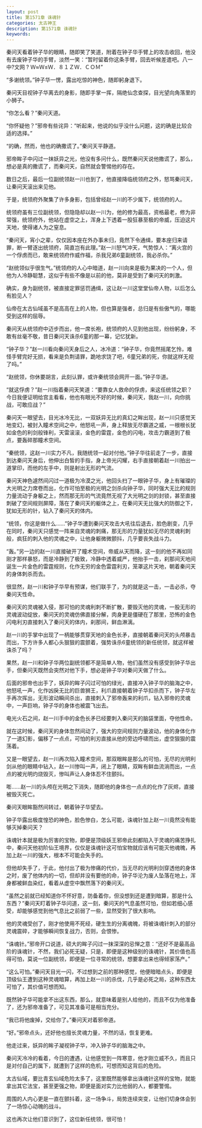```yaml
---
layout: post
title: 第1571章 诛魂针
categories: 太古神王
description: 第1571章 诛魂针
keywords:
---
```


秦问天看着钟子华的眼睛，随即笑了笑道，附着在钟子华手臂上的攻击收回，他没有去废钟子华的手臂，淡然一笑：“暂时留着你这条手臂，回去听候差遣吧。八一中?文网 ? Ｗ≈Ｗ≤Ｗ．８１ＺＷ．ＣＯＭ”

“多谢统领。”钟子华一愣，露出吃惊的神色，随即躬身退下。

秦问天目视钟子华离去的身影，随即手掌一挥，隔绝仙念查探，目光望向角落里的小狮子。

“你怎么看？”秦问天道。

“你怀疑他？”邪帝有些诧异：“听起来，他说的似乎没什么问题，这的确是比较合适的选择。”

“的确，然而，他也的确撒谎了。”秦问天平静道。

邪帝眸子中闪过一抹妖异之光，他没有多问什么，既然秦问天说他撒谎了，那么，想必是真的撒谎了，而秦问天，自然就会警惕他的存在。

数日之后，最后一位副统领赵一川也到了，他直接降临统领府之外，怒骂秦问天，让秦问天滚出来见他。

于是，统领府外聚集了许多身影，包括曾经赵一川的不少属下，统领府的人。

统领府虽有三位副统领，但隐隐却以赵一川为，他的修为最高，资格最老，修为非常强，统领府外，他站在虚空之上，浑身上下透着一股狂暴至极的帝威，压迫这片天地，使得诸人为之窒息。

“秦问天，宵小之辈，仅仅因本座在外办事未归，竟然下令通缉，要本座归来请罪，断一臂逐出统领府，简直岂有此理。”赵一川怒气冲天，气势惊人：“离火宫的一个俘虏而已，敢来统领府作威作福，杀我兄弟6童副统领，我必杀你。”

“赵统领似乎很生气。”统领府的人心中暗道，赵一川向来是极为果决的一个人，但他为人冷静聪慧，这似乎有些不像是以前的他，莫非是受到了秦问天的刺激。

确实，身为副统领，被直接定罪惩罚通缉，这让赵一川这堂堂仙帝人物，以后怎么有脸见人？

仙帝在太古仙域虽不是高高在上的人物，但也算是强者，总归是有些傲气的，哪能受到这样的屈辱。

秦问天从统领府中迈步而出，他一席长袍，统领府的人见到他出现，纷纷躬身，不敢有丝毫不敬，昔日秦问天诛杀6童的那一幕，记忆犹新。

“钟子华？”赵一川看向秦问天身后之人，冰冷道：“钟子华，你竟然摇尾乞怜，难怪手臂完好无损，看来是负荆请罪，跪地求饶了吧，6童兄弟的死，你就这样无视了吗。”

“赵统领，你休要胡言，此刻认罪，或许秦统领会网开一面。”钟子华道。

“就这俘虏？”赵一川指着秦问天笑道：“要靠女人救命的俘虏，来这任统领之职？今日我便证明给宫主看看，他也有眼光不好的时候，秦问天，我赵一川，向你挑战，可敢应战？”

秦问天一眼望去，目光冰冷无比，一双妖异无比的真幻之眸出现，赵一川只感觉天地变幻，被封入瞳术空间之中，他怒吼一声，身上释放无尽霸道之威，一根根长犹如金色的利剑般锋利，天雷滚滚，金色的雷霆，金色的闪电，攻击力霸道到了极点，要轰碎那瞳术空间。

“秦统领，这赵一川实力不凡，我随统领一起对付他。”钟子华往前走了一步，直接到达秦问天身后，他伸出白皙的手指，身上帝光闪耀，右手直接朝着赵一川拍出一道掌印，而他的左手中，则是射出无形的气流。

秦问天神色遽然间闪过一道极为冷漠之光，他回头扫了一眼钟子华，身上有璀璨的大光明之力席卷而出，化作可怕至极的光明之剑杀向钟子华，同时强大无比的规则力量流动于身躯之上，然而那无形的气流竟然无视了大光明之剑的封锁，甚至直接刺破了空间规则屏障，落在了秦问天的躯体之上，在秦问天无比强大的防御之下，犹如无形的针，钻入了秦问天的体内。

“统领，你这是做什么……”钟子华遭到秦问天攻击大吼往后退去，脸色剧变，几乎在同时，秦问天只感觉一阵来自灵魂的刺痛，那无形的力量犹如无尽的灵魂利刺般，疯狂的刺入他的灵魂之中，让他身躯微微颤抖，几乎要丧失战斗力。

“轰。”另一边的赵一川直接破开了瞳术空间，帝威从天而降，这一刻的他不再如同刚才那样暴怒，而是冷静到了极致，冷静中透着威严，他抬手一击，刹那间天地间诞生一片金色的雷霆规则，化作无穷的金色雷霆利刃，笼罩这片天地，朝着秦问天的身体刺杀而去。

很显然，赵一川和钟子华早有预谋，他们联手了，为的就是这一击，一击必杀，夺秦问天性命。

秦问天的灵魂被入侵，那可怕的灵魂利刺不断扩散，要毁灭他的灵魂，一股无形的灵魂波动绽放，秦问天的灵魂仿佛直接分解，肉身更是僵硬在了那里，恐怖的金色闪电利刃直接刺入了秦问天的体内，刹那间，鲜血淋漓。

赵一川的手掌中出现了一柄能够贯穿天地的金色长矛，直接朝着秦问天的头颅暴击而出，下方许多人都心头狠狠的震颤着，强势诛杀6童统领的新任统领，就这样被诛杀了吗？

果然，赵一川和钟子华两位副统领都不是简单人物，他们虽然没有感受到钟子华出手，但秦问天既然会突然对他下手，想必是钟子华对秦问天做了什么。

后面的邪帝也出手了，妖异的眸子闪过可怕的绿光，直接冲入钟子华的脑海之中，他怒吼一声，化作凶戾无比的巨兽狮王，利爪直接朝着钟子华扣杀而下，钟子华左手再次挥出，无形波动瞬间杀出，直接刺入了邪帝轰来的利爪，钻入邪帝的灵魂中，一声巨响，钟子华的身体也被震飞出去。

电光火石之间，赵一川手中的金色长矛已经要刺入秦问天的脑袋里面，夺他性命。

就在这时候，秦问天的身体忽然间动了，强大的空间规则力量波动，他的身体化作了一道幻影，偏移了一点点，可怕的利刃直接从他的旁边呼啸而出，虚空狠狠的震荡着。

又是一眼望去，赵一川再次陷入瞳术空间，那双眼眸是那么的可怕，无尽的光明利剑从他的眼睛中钻入，赵一川惨叫一声，闭上了眼睛，双眸有鲜血流淌而出，一点点的被光明灼烧毁灭，惨叫声让人身体忍不住颤抖。

嘭……赵一川的头颅在光明之下消失，随即他的身体也一点点的化作了灰烬，直接被毁灭死亡。

秦问天眼眸豁然间转过，朝着钟子华望去。

钟子华露出极度惶恐的神色，脸色惨白，怎么可能，诛魂针加上赵一川竟然没有能够灭掉秦问天？

诛魂针本就是极为厉害的宝物，即便是顶级妖王邪帝此刻都陷入于灵魂的痛苦挣扎中，秦问天他初阶仙王境界，仅仅是诛魂针这可怕宝物就应该有可能灭他魂魄，再加上赵一川的强大，根本不可能会失手的。

但他却失手了，于此，他付出了极为惨痛的代价，当无尽的光明利剑穿透他的身体之时，废了他体内的一切，但却并没有要他的命，钟子华沦为废人坠落在地上，浑身都被鲜血染红，看着从虚空中飘然落下的秦问天。

“虽然之前就已经知道你不怀好意，防备着你，但没想到还是遭到暗算，那是什么东西？”秦问天盯着钟子华问道，这一刻，秦问天的气息虽然可怕，但如若细心感受，却能够感觉到他气息比之前弱了一些，显然受到了很大影响。

他的灵魂受创了，刚才他使用不死经，硬生生的分离魂魄，将被诛魂针刺入的部分灵魂震碎，才能够瞬间恢复战力，否则，会恨惨。

“诛魂针。”邪帝开口说道，硕大的眸子闪过一抹深深的忌惮之意：“还好不是最高品阶的诛魂针，不然，我们必死无疑，只是，即便是这种级别的诛魂针，其价值也高得可怕，莫说一位副统领，即便是一位寻常的统领，想要拿出来也得倾家荡产。”

“这么可怕。”秦问天目光一闪，不过想到之前的那种感觉，他便暗暗点头，即便是顶级仙王遭到这种灵魂暗算，再加上赵一川的杀伐，几乎是必死之局，这种东西太可怕了，其价值可想而知。

既然钟子华可能拿不出这东西，那么，就意味着是别人给他的，而且不仅为他准备了，还为邪帝准备了，可见其准备可是相当充分。

“我已将他废掉，交给你了。”秦问天对着邪帝道。

“好。”邪帝点头，还好他也擅长灵魂力量，不然的话，恢复更难。

他走过来，妖异的眸子凝视钟子华，冲入钟子华的脑海之中。

秦问天冷冷的看着，今日的遭遇，让他感觉到一阵寒意，他才刚立威不久，而且只是对付自己的属下，就遭到了这样的危机，可想而知这背后的危险。

太古仙域，要比青玄仙域危险太多了，这里既然能够拿出诛魂针这样的宝物，就能拿出其它法宝，甚至更强之物，即便是面对实力比他弱的人，都要警惕。

周围的人内心更是一直在颤抖着，这一场争斗，局势连续突变，让他们切身体会到了一场惊心动魄的战斗。

这也再次让他们意识到了，这位新任统领，很可怕！
